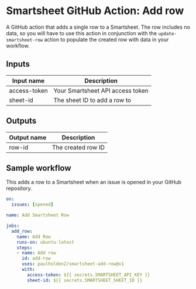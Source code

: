 # Smartsheet GitHub Action: Add row

A GitHub action that adds a single row to a Smartsheet. The row includes no
data, so you will have to use this action in conjunction with the
`update-smartsheet-row` action to populate the created row with data
in your workflow.

## Inputs

| Input name | Description |
|------------|-------------|
| access-token | Your Smartsheet API access token |
| sheet-id | The sheet ID to add a row to |

## Outputs

| Output name | Description |
|-------------|-------------|
| row-id | The created row ID |

## Sample workflow

This adds a row to a Smartsheet when an issue is opened in your
GitHub repository.

```yml
on:
  issues: [opened]

name: Add Smartsheet Row

jobs:
  add_row:
    name: Add Row
    runs-on: ubuntu-latest
    steps:
    - name: Add row
      id: add-row
      uses: paulholden2/smartsheet-add-row@v1
      with:
        access-token: ${{ secrets.SMARTSHEET_API_KEY }}
        sheet-id: ${{ secrets.SMARTSHEET_SHEET_ID }}
```

